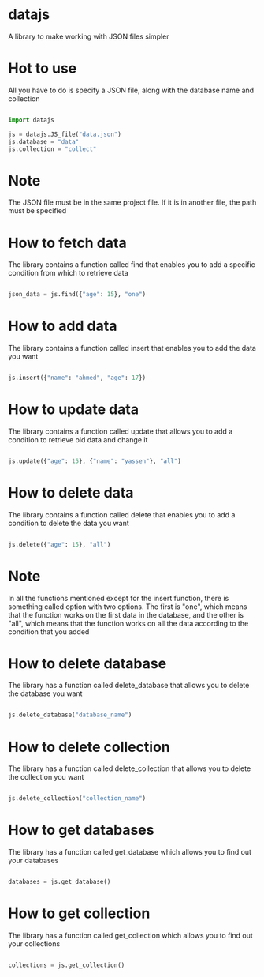 # datajs

A library to make working with JSON files simpler

# Hot to use

All you have to do is specify a JSON file, along with the database name and collection

```py

import datajs

js = datajs.JS_file("data.json")
js.database = "data"
js.collection = "collect"

```

# Note 

The JSON file must be in the same project file. If it is in another file, the path must be specified

# How to fetch data

The library contains a function called find that enables you to add a specific condition from which to retrieve data

```py

json_data = js.find({"age": 15}, "one")

```

# How to add data

The library contains a function called insert that enables you to add the data you want

```py

js.insert({"name": "ahmed", "age": 17})

```

# How to update data

The library contains a function called update that allows you to add a condition to retrieve old data and change it

```py

js.update({"age": 15}, {"name": "yassen"}, "all")

```
# How to delete data

The library contains a function called delete that enables you to add a condition to delete the data you want

```py

js.delete({"age": 15}, "all")

```

# Note

In all the functions mentioned except for the insert function, there is something called option with two options. The first is "one", which means that the function works on the first data in the database, and the other is "all", which means that the function works on all the data according to the condition that you added

# How to delete database

The library has a function called delete_database that allows you to delete the database you want

```py

js.delete_database("database_name")

```

# How to delete collection

The library has a function called delete_collection that allows you to delete the collection you want

```py

js.delete_collection("collection_name")

```

# How to get databases

The library has a function called get_database which allows you to find out your databases

```py

databases = js.get_database()

```

# How to get collection

The library has a function called get_collection which allows you to find out your collections

```py

collections = js.get_collection()

```
